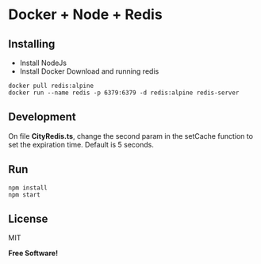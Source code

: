 # Docker + Node + Redis

## Installing
- Install NodeJs
- Install Docker
Download and running redis
```
docker pull redis:alpine
docker run --name redis -p 6379:6379 -d redis:alpine redis-server
```

## Development
On file **CityRedis.ts**, change the second param in the setCache function to set the expiration time.
Default is 5 seconds.

## Run
```
npm install
npm start
```

## License

MIT

**Free Software!**